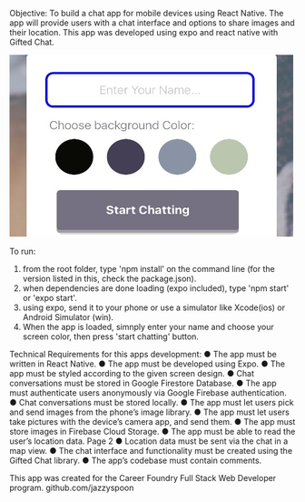 Objective:
To build a chat app for mobile devices using React Native. The app will
provide users with a chat interface and options to share images and their
location.
This app was developed using expo and react native with Gifted Chat.  

<img src="https://github.com/Jazzyspoon/Chat-w-Me/blob/main/chatappscreenshot.jpg"></img>

To run:
1. from the root folder, type 'npm install' on the command line (for the version listed in this, check the package.json).
2. when dependencies are done loading (expo included), 
type 'npm start' or 'expo start'.
3. using expo, send it to your phone or use a simulator like Xcode(ios) or Android Simulator (win).
4. When the app is loaded, simnply enter your name and choose your screen color,
 then press 'start chatting' button.

Technical Requirements for this apps development:
● The app must be written in React Native.
● The app must be developed using Expo.
● The app must be styled according to the given screen design.
● Chat conversations must be stored in Google Firestore Database.
● The app must authenticate users anonymously via Google Firebase authentication.
● Chat conversations must be stored locally.
● The app must let users pick and send images from the phone’s image library.
● The app must let users take pictures with the device’s camera app, and send them.
● The app must store images in Firebase Cloud Storage.
● The app must be able to read the user’s location data.
Page 2
● Location data must be sent via the chat in a map view.
● The chat interface and functionality must be created using the Gifted Chat library.
● The app’s codebase must contain comments.

This app was created for the Career Foundry Full Stack Web Developer program.
github.com/jazzyspoon
